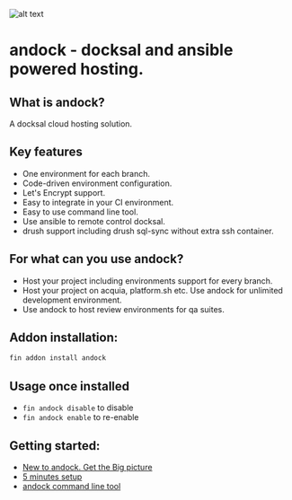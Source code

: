 ![alt text](https://avatars3.githubusercontent.com/u/41805169?s=200&v=4"andock")
# andock - docksal and ansible powered hosting.

## What is andock?
A docksal cloud hosting solution. <br>

## Key features
* One environment for each branch.
* Code-driven environment configuration.
* Let's Encrypt support.
* Easy to integrate in your CI environment.
* Easy to use command line tool.
* Use ansible to remote control docksal.
* drush support including drush sql-sync without extra ssh container.

## For what can you use andock?
* Host your project including environments support for every branch.
* Host your project on acquia, platform.sh etc. Use andock for unlimited development environment.
* Use andock to host review environments for qa suites. 

## Addon installation:
```bash
fin addon install andock
```

## Usage once installed

- `fin andock disable` to disable
- `fin andock enable` to re-enable

## Getting started:
* [New to andock. Get the Big picture](https://andock.readthedocs.io/en/latest/big-picture/)
* [5 minutes setup](https://andock.readthedocs.io/en/latest/getting-started/)
* [andock command line tool](https://github.com/andock/andock/)


